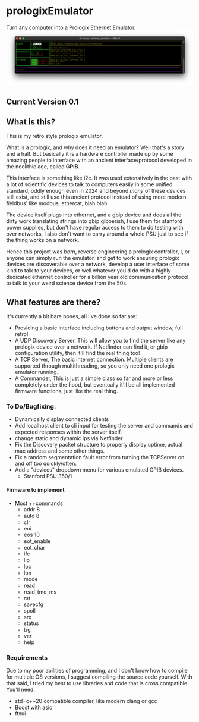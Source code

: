 # prologixEmulator
Turn any computer into a Prologix Ethernet Emulator.
![alt text](https://github.com/dr-mrsthemonarch/prologixEmulator/blob/main/images/preview.png?raw=true)

## Current Version 0.1

## What is this?
This is my retro style prologix emulator.

What is a prologix, and why does it need an emulator? Well that's a story and a half. But basically it is a hardware controller made up by some amazing people to interface with an ancient interface/protocol developed in the neolithic age, called **GPIB**.

This interface is something like i2c. It was used extenstively in the past with a lot of scientific devices to talk to computers easily in some unified standard, oddly enough even in 2024 and beyond *many* of these devices still exist, and still use this ancient protocol instead of using more modern fieldbus' like modbus, ethercat, blah blah. 

The device itself plugs into ethernet, and a gbip device and does all the dirty work translating strings into gbip gibberish, I use them for stanford power supplies, but don't have regular access to them to do testing with over networks, I also don't want to carry around a whole PSU just to see if the thing works on a network. 

Hence this project was born, reverse engineering a prologix controller, I, or anyone can simply run the emulator, and get to work ensuring prologix devices are discoverable over a network, develop a user interface of some kind to talk to your devices, or well whatever you'd do with a highly dedicated ethernet controller for a billion year old communication protocol to talk to your weird science device from the 50s.

## What features are there?

It's currently a bit bare bones, all i've done so far are:
- Providing a basic interface including buttons and output window, full retro!
- A UDP Discovery Server. This will allow you to find the server like any prologix device over a network. If Netfinder can find it, or gbip configuration utility, then it'll find the real thing too!
- A TCP Server, The basic internet connection. Multiple clients are supported through multithreading, so you only need one prologix emulator running. 
- A Commander, This is just a simple class so far and more or less completely under the hood, but eventually it'll be all implemented firmware functions, just like the real thing.

### To Do/Bugfixing:
- Dynamically display connected clients
- Add localhost client to cli input for testing the server and commands and expected responses within the server itself.
- change static and dynamic ips via Netfinder
- Fix the Discovery packet structure to properly display uptime, actual mac address and some other things.
- Fix a random segmentation fault error from turning the TCPServer on and off too quickly/often.
- Add a "devices" dropdown menu for various emulated GPIB devices.
    - Stanford PSU 350/1

#### Firmware to implement
 - Most ++commands
    - addr 8
    - auto 8
    - clr
    - eoi
    - eos 10
    - eot_enable
    - eot_char
    - ifc
    - llo
    - loc
    - lon 
    - mode
    - read
    - read_tmo_ms
    - rst
    - savecfg
    - spoll
    - srq
    - status
    - trg
    - ver
    - help
 


### Requirements
Due to my poor abilities of programming, and I don't know how to compile for multiple OS versions, I suggest compiling the source code yourself. With that said, I tried my best to use libraries and code that is cross compatible. 
You'll need:

- std=c++20 compatible compiler, like modern clang or gcc
- Boost with asio
- ftxui
